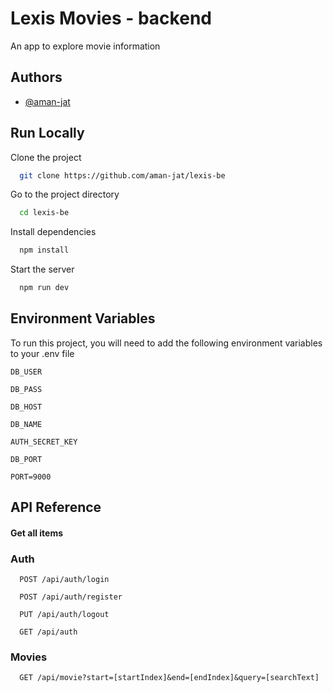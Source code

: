 
# Lexis Movies - backend

An app to explore movie information


## Authors

- [@aman-jat](https://www.github.com/aman-jat)


## Run Locally

Clone the project

```bash
  git clone https://github.com/aman-jat/lexis-be
```

Go to the project directory

```bash
  cd lexis-be
```

Install dependencies

```bash
  npm install
```

Start the server

```bash
  npm run dev
```


## Environment Variables

To run this project, you will need to add the following environment variables to your .env file

`DB_USER` 

`DB_PASS`

`DB_HOST`

`DB_NAME`

`AUTH_SECRET_KEY`

`DB_PORT`

`PORT=9000`
## API Reference

#### Get all items
### Auth
```http
  POST /api/auth/login
```

```http
  POST /api/auth/register
```
```http
  PUT /api/auth/logout
```

```http
  GET /api/auth
```

### Movies


```http
  GET /api/movie?start=[startIndex]&end=[endIndex]&query=[searchText]
```